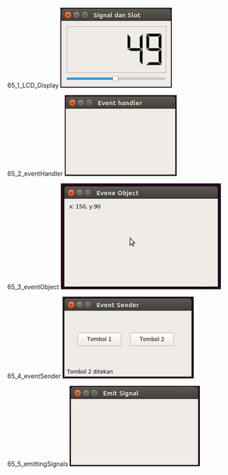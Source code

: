 65_1_LCD_Display
![alt text](65_1_LCD_Display/65_1_LCD_Display.png)

65_2_eventHandler
![alt text](65_2_eventHandler/65_2_eventHandler.png)

65_3_eventObject
![alt text](65_3_eventObject/65_3_eventObject.png)

65_4_eventSender
![alt text](65_4_eventSender/65_4_eventSender.png)

65_5_emittingSignals
![alt text](65_5_emittingSignals/65_5_emittingSignals.png)
